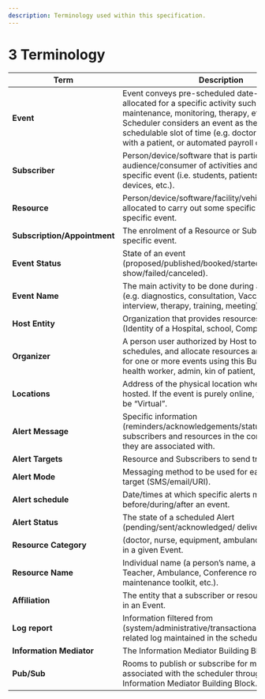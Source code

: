 ```yaml
---
description: Terminology used within this specification.
---
```


# 3 Terminology

| Term                         | Description                                                                                                                                                                                                                                                                                       |
| ---------------------------- | ------------------------------------------------------------------------------------------------------------------------------------------------------------------------------------------------------------------------------------------------------------------------------------------------- |
| **Event**                    | Event conveys pre-scheduled date-time slots allocated for a specific activity such as consultation, maintenance, monitoring, therapy, etc. The Scheduler considers an event as the smallest schedulable slot of time (e.g. doctor consultation with a patient, or automated payroll calculation). |
| **Subscriber**               | Person/device/software that is participating as an audience/consumer of activities and alerts in a specific event (i.e. students, patients, software apps, devices, etc.).                                                                                                                        |
| **Resource**                 | Person/device/software/facility/vehicle/etc. that is allocated to carry out some specific activities in a specific event.                                                                                                                                                                         |
| **Subscription/Appointment** | The enrolment of a Resource or Subscriber into a specific event.                                                                                                                                                                                                                                  |
| **Event Status**             | State of an event (proposed/published/booked/started/completed/no-show/failed/canceled).                                                                                                                                                                                                          |
| **Event Name**               | The main activity to be done during a specific event (e.g. diagnostics, consultation, Vaccination, interview, therapy, training, meeting).                                                                                                                                                        |
| **Host Entity**              | Organization that provides resources for an Event (Identity of a Hospital, school, Company, Hotel, etc.).                                                                                                                                                                                         |
| **Organizer**                | A person user authorized by Host to manage event schedules, and allocate resources and subscriptions for one or more events using this Building Block (i.e. health worker, admin, kin of patient, etc.).                                                                                          |
| **Locations**                | Address of the physical location where the event is hosted. If the event is purely online, the location will be “Virtual”.                                                                                                                                                                        |
| **Alert Message**            | Specific information (reminders/acknowledgements/status/etc.) sent to subscribers and resources in the context of an event they are associated with.                                                                                                                                              |
| **Alert Targets**            | Resource and Subscribers to send trigger messages.                                                                                                                                                                                                                                                |
| **Alert Mode**               | Messaging method to be used for each specified target (SMS/email/URI).                                                                                                                                                                                                                            |
| **Alert schedule**           | Date/times at which specific alerts must be sent before/during/after an event.                                                                                                                                                                                                                    |
| **Alert Status**             | The state of a scheduled Alert (pending/sent/acknowledged/ delivered/failed).                                                                                                                                                                                                                     |
| **Resource Category**        | (doctor, nurse, equipment, ambulance, etc.) needed in a given Event.                                                                                                                                                                                                                              |
| **Resource Name**            | Individual name (a person’s name, a Doctor, Speaker, Teacher, Ambulance, Conference room, maintenance toolkit, etc.).                                                                                                                                                                             |
| **Affiliation**              | The entity that a subscriber or resource represents in an Event.                                                                                                                                                                                                                                  |
| **Log report**               | Information filtered from (system/administrative/transactional/status/etc.) related log maintained in the schedule.                                                                                                                                                                               |
| **Information Mediator**     | The Information Mediator Building Block.                                                                                                                                                                                                                                                          |
| **Pub/Sub**                  | Rooms to publish or subscribe for messages associated with the scheduler through an Information Mediator Building Block.                                                                                                                                                                          |
